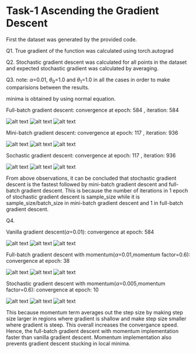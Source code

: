 # Task-1 Ascending the Gradient Descent

First the dataset was generated by the provided code.

Q1. True gradient of the function was calculated using torch.autograd

Q2. Stochastic gradient descent was calculated for all points in the dataset and expected stochastic gradient was calculated by averaging.

Q3. note: $\alpha$=0.01, $\theta_0$=1.0 and $\theta_1$=1.0 in all the cases in order to make comparisions between the results.

minima is obtained by using normal equation.

Full-batch gradient descent: convergence at epoch: 584
, iteration: 584

![alt text](./assets/Task1_images/image-2.png)
![alt text](./assets/Task1_images/image-1.png)
![alt text](./assets/Task1_images/FB.gif)

Mini-batch gradient descent: convergence at epoch: 117
, iteration: 936

![alt text](./assets/Task1_images/image-3.png)
![alt text](./assets/Task1_images/image-4.png)
![alt text](./assets/Task1_images/MB.gif)

Sochastic gradient descent: convergence at epoch: 117
, iteration: 936

![alt text](./assets/Task1_images/image-5.png)
![alt text](./assets/Task1_images/image-6.png)
![alt text](./assets/Task1_images/S.gif)

From above observations, it can be concluded that stochastic gradient descent is the fastest followed by mini-batch gradient descent and full-batch gradient descent. This is because the number of iterations in 1 epoch of stochastic gradient descent is sample_size while it is sample_size/batch_size in mini-batch gradient descent and 1 in full-batch gradient descent.

Q4.

Vanilla gradient descent($\alpha$=0.01):
convergence at epoch: 584

![alt text](./assets/Task1_images/image-2.png)
![alt text](./assets/Task1_images/image-1.png)
![alt text](./assets/Task1_images/FB.gif)

Full-batch gradient descent with momentum($\alpha$=0.01,momentum factor=0.6):
convergence at epoch: 38

![alt text](./assets/Task1_images/image-7.png)
![alt text](./assets/Task1_images/image-8.png)
![alt text](./assets/Task1_images/FBM.gif)

Stochastic gradient descent with momentum($\alpha$=0.005,momentum factor=0.6):
convergence at epoch: 10

![alt text](./assets/Task1_images/image-9.png)
![alt text](./assets/Task1_images/image-10.png)
![alt text](./assets/Task1_images/SM.gif)

This because momentum term averages out the step size by making step size larger in regions where gradient is shallow and make step size smaller where gradient is steep. This overall increases the convergance speed. Hence, the full-batch gradient descent with momentum implementation faster than vanilla gradient descent. Momentum implementation also prevents gradient descent stucking in local minima.
